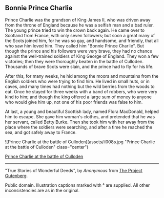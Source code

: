 ## Bonnie Prince Charlie

Prince Charlie was the grandson of King James II, who was driven away
from the throne of England because he was a selfish man and a bad ruler.
The young prince tried to win the crown back again. He came over to
Scotland from France, with only seven followers; but soon a great many
of the Scots joined him, for he was so gay, and handsome, and friendly,
that all who saw him loved him. They called him "Bonnie Prince Charlie".
But though the prince and his followers were very brave, they had no
chance against the well-trained soldiers of King George of England. They
won a few victories; then they were thoroughly beaten in the battle of
Culloden. Thousands of brave Scots were slain, and the prince had to fly
for his life.

After this, for many weeks, he hid among the moors and mountains from
the English soldiers who were trying to find him. He lived in small
huts, or in caves, and many times had nothing but the wild berries from
the woods to eat. Once he stayed for three weeks with a band of robbers,
who were very kind to him; and though the king offered a large sum of
money to anyone who would give him up, not one of his poor friends was
false to him.

At last, a young and beautiful Scottish lady, named Flora MacDonald,
helped him to escape. She gave him woman's clothes, and pretended that
he was her servant, called Betty Burke. Then she took him with her away
from the place where the soldiers were searching, and after a time he
reached the sea, and got safely away to France.

![Prince Charlie at the battle of Culloden](assets/il008s.jpg "Prince Charlie at the battle of Culloden" class="center")

[Prince Charlie at the battle of Culloden](assets/il008x.jpg)

----

"True Stories of Wonderful Deeds", by *Anonymous* from [The Project Gutenberg](http://www.gutenberg.org/).

Public domain. Illustration captions marked with ° are supplied. All other inconsistencies are as in the original.
